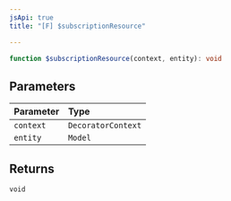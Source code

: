 ```yaml
---
jsApi: true
title: "[F] $subscriptionResource"

---
```

```ts
function $subscriptionResource(context, entity): void
```

## Parameters

| Parameter | Type |
| :------ | :------ |
| `context` | `DecoratorContext` |
| `entity` | `Model` |

## Returns

`void`
